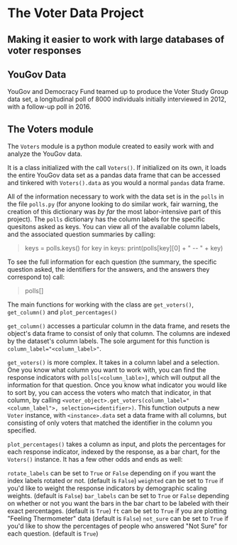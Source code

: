 # The Voter Data Project

## Making it easier to work with large databases of voter responses

## YouGov Data

YouGov and Democracy Fund teamed up to produce the Voter Study Group data set, a longitudinal poll of 8000 individuals initially interviewed in 2012, with a follow-up poll in 2016.

## The Voters module

The `Voters` module is a python module created to easily work with and analyze the YouGov data.

It is a class initialized with the call `Voters()`. If initialized on its own, it loads the entire YouGov data set as a pandas data frame that can be accessed and tinkered with `Voters().data` as you would a normal `pandas` data frame. 

All of the information necessary to work with the data set is in the `polls` in the file `polls.py` (for anyone looking to do similar work, fair warning, the creation of this dictionary was *by far* the most labor-intensive part of this project). The `polls` dictionary has the column labels for the specific quesitons asked as keys. You can view all of the available column labels, and the associated question summaries by calling:

> keys = polls.keys()
> for key in keys:
>   print(polls[key][0] + " -- " + key)

To see the full information for each question (the summary, the specific question asked, the identifiers for the answers, and the answers they correspond to) call:

> polls[<key>]

The main functions for working with the class are `get_voters()`, `get_column()` and `plot_percentages()`

`get_column()` accesses a particular column in the data frame, and resets the object's data frame to consist of only that column. The columns are indexed by the dataset's column labels. The sole argument for this function is `column_label="<column_label>"`.

`get_voters()` is more complex. It takes in a column label and a selection. One you know what column you want to work with, you can find the response indicators with `polls[<column_lable>]`, which will output all the information for that question. Once you know what indicator you would like to sort by, you can access the voters who match that indicator, in that column, by calling `<voter_object>.get_voters(column_label="<column_label">, selection=<identifier>)`. This function outputs a new `Voter` instance, with `<instance>.data` set a data frame with all columns, but consisting of only voters that matched the identifier in the column you specified.

`plot_percentages()` takes a column as input, and plots the percentages for each response indicator, indexed by the response, as a bar chart, for the `Voters()` instance. It has a few other odds and ends as well:

`rotate_labels` can be set to `True` or `False` depending on if you want the index labels rotated or not. (default is `False`)
`weighted` can be set to `True` if you'd like to weight the response indicators by demographic scaling weights. (default is `False`)
`bar_labels` can be set to `True` or `False` depending on whether or not you want the bars in the bar chart to be labeled with their exact percentages. (default is `True`)
`ft` can be set to `True` if you are plotting "Feeling Thermometer" data (default is `False`)
`not_sure` can be set to `True` if you'd like to show the percentages of people who answered "Not Sure" for each question. (default is `True`)
